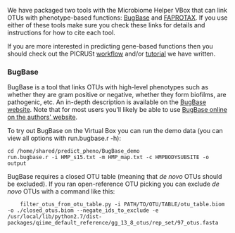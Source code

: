We have packaged two tools with the Microbiome Helper VBox that can link OTUs with phenotype-based functions: [BugBase](https://bugbase.cs.umn.edu/index.html) and [FAPROTAX](http://www.zoology.ubc.ca/louca/FAPROTAX/lib/php/index.php?section=Home). If you use either of these tools make sure you check these links for details and instructions for how to cite each tool.  
  
If you are more interested in predicting gene-based functions then you should check out the PICRUSt [workflow](https://github.com/mlangill/microbiome_helper/wiki/PICRUSt-workflow) and/or [tutorial](https://github.com/mlangill/microbiome_helper/wiki/PICRUSt-tutorial) we have written.
  
### BugBase   
    
BugBase is a tool that links OTUs with high-level phenotypes such as whether they are gram positive or negative, whether they form biofilms, are pathogenic, etc. An in-depth description is available on the [BugBase website](https://bugbase.cs.umn.edu/index.html). Note that for most users you'll likely be able to use [BugBase online on the authors' website](https://bugbase.cs.umn.edu/upload.html). 
  
To try out BugBase on the Virtual Box you can run the demo data (you can view all options with run.bugbase.r -h):
    
    cd /home/shared/predict_pheno/BugBase_demo  
    run.bugbase.r -i HMP_s15.txt -m HMP_map.txt -c HMPBODYSUBSITE -o output   

BugBase requires a closed OTU table (meaning that _de novo_ OTUs should be excluded). If you ran open-reference OTU picking you can exclude _de novo_ OTUs with a command like this:

        filter_otus_from_otu_table.py -i PATH/TO/OTU/TABLE/otu_table.biom -o ./closed_otus.biom --negate_ids_to_exclude -e /usr/local/lib/python2.7/dist-packages/qiime_default_reference/gg_13_8_otus/rep_set/97_otus.fasta


